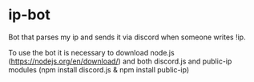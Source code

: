 # ip-bot
Bot that parses my ip and sends it via discord when someone writes !ip.

To use the bot it is necessary to download node.js (https://nodejs.org/en/download/) and both discord.js and public-ip modules (npm install discord.js & npm install public-ip)
